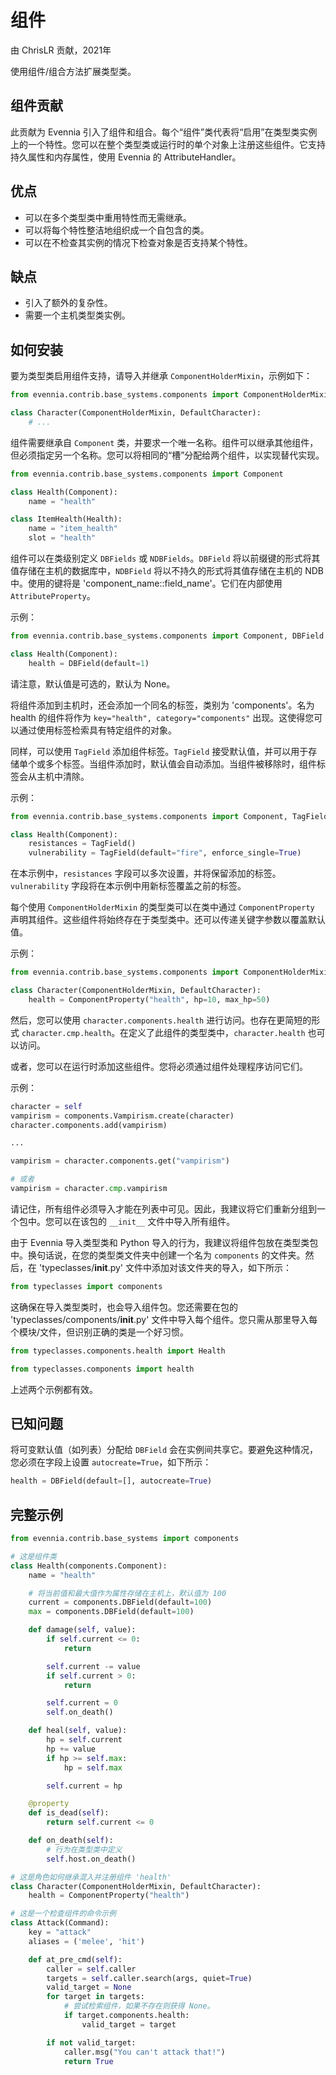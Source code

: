 # 组件

由 ChrisLR 贡献，2021年

使用组件/组合方法扩展类型类。

## 组件贡献

此贡献为 Evennia 引入了组件和组合。每个“组件”类代表将“启用”在类型类实例上的一个特性。您可以在整个类型类或运行时的单个对象上注册这些组件。它支持持久属性和内存属性，使用 Evennia 的 AttributeHandler。

## 优点
- 可以在多个类型类中重用特性而无需继承。
- 可以将每个特性整洁地组织成一个自包含的类。
- 可以在不检查其实例的情况下检查对象是否支持某个特性。

## 缺点
- 引入了额外的复杂性。
- 需要一个主机类型类实例。

## 如何安装

要为类型类启用组件支持，请导入并继承 `ComponentHolderMixin`，示例如下：

```python
from evennia.contrib.base_systems.components import ComponentHolderMixin

class Character(ComponentHolderMixin, DefaultCharacter):
    # ...
```

组件需要继承自 `Component` 类，并要求一个唯一名称。组件可以继承其他组件，但必须指定另一个名称。您可以将相同的“槽”分配给两个组件，以实现替代实现。

```python
from evennia.contrib.base_systems.components import Component

class Health(Component):
    name = "health"

class ItemHealth(Health):
    name = "item_health"
    slot = "health"
```

组件可以在类级别定义 `DBFields` 或 `NDBFields`。`DBField` 将以前缀键的形式将其值存储在主机的数据库中，`NDBField` 将以不持久的形式将其值存储在主机的 NDB 中。使用的键将是 'component_name::field_name'。它们在内部使用 `AttributeProperty`。

示例：
```python
from evennia.contrib.base_systems.components import Component, DBField

class Health(Component):
    health = DBField(default=1)
```

请注意，默认值是可选的，默认为 None。

将组件添加到主机时，还会添加一个同名的标签，类别为 'components'。名为 health 的组件将作为 `key="health", category="components"` 出现。这使得您可以通过使用标签检索具有特定组件的对象。

同样，可以使用 `TagField` 添加组件标签。`TagField` 接受默认值，并可以用于存储单个或多个标签。当组件添加时，默认值会自动添加。当组件被移除时，组件标签会从主机中清除。

示例：
```python
from evennia.contrib.base_systems.components import Component, TagField

class Health(Component):
    resistances = TagField()
    vulnerability = TagField(default="fire", enforce_single=True)
```

在本示例中，`resistances` 字段可以多次设置，并将保留添加的标签。`vulnerability` 字段将在本示例中用新标签覆盖之前的标签。

每个使用 `ComponentHolderMixin` 的类型类可以在类中通过 `ComponentProperty` 声明其组件。这些组件将始终存在于类型类中。还可以传递关键字参数以覆盖默认值。

示例：
```python
from evennia.contrib.base_systems.components import ComponentHolderMixin

class Character(ComponentHolderMixin, DefaultCharacter):
    health = ComponentProperty("health", hp=10, max_hp=50)
```

然后，您可以使用 `character.components.health` 进行访问。也存在更简短的形式 `character.cmp.health`。在定义了此组件的类型类中，`character.health` 也可以访问。

或者，您可以在运行时添加这些组件。您将必须通过组件处理程序访问它们。

示例：
```python
character = self
vampirism = components.Vampirism.create(character)
character.components.add(vampirism)

...

vampirism = character.components.get("vampirism")

# 或者
vampirism = character.cmp.vampirism
```

请记住，所有组件必须导入才能在列表中可见。因此，我建议将它们重新分组到一个包中。您可以在该包的 `__init__` 文件中导入所有组件。

由于 Evennia 导入类型类和 Python 导入的行为，我建议将组件包放在类型类包中。换句话说，在您的类型类文件夹中创建一个名为 `components` 的文件夹。然后，在 'typeclasses/__init__.py' 文件中添加对该文件夹的导入，如下所示：

```python
from typeclasses import components
```

这确保在导入类型类时，也会导入组件包。您还需要在包的 'typeclasses/components/__init__.py' 文件中导入每个组件。您只需从那里导入每个模块/文件，但识别正确的类是一个好习惯。

```python
from typeclasses.components.health import Health
```
```python
from typeclasses.components import health
```
上述两个示例都有效。

## 已知问题

将可变默认值（如列表）分配给 `DBField` 会在实例间共享它。要避免这种情况，您必须在字段上设置 `autocreate=True`，如下所示：

```python
health = DBField(default=[], autocreate=True)
```

## 完整示例
```python
from evennia.contrib.base_systems import components

# 这是组件类
class Health(components.Component):
    name = "health"

    # 将当前值和最大值作为属性存储在主机上，默认值为 100
    current = components.DBField(default=100)
    max = components.DBField(default=100)

    def damage(self, value):
        if self.current <= 0:
            return

        self.current -= value
        if self.current > 0:
            return

        self.current = 0
        self.on_death()

    def heal(self, value):
        hp = self.current
        hp += value
        if hp >= self.max:
            hp = self.max

        self.current = hp

    @property
    def is_dead(self):
        return self.current <= 0

    def on_death(self):
        # 行为在类型类中定义
        self.host.on_death()

# 这是角色如何继承混入并注册组件 'health'
class Character(ComponentHolderMixin, DefaultCharacter):
    health = ComponentProperty("health")

# 这是一个检查组件的命令示例
class Attack(Command):
    key = "attack"
    aliases = ('melee', 'hit')

    def at_pre_cmd(self):
        caller = self.caller
        targets = self.caller.search(args, quiet=True)
        valid_target = None
        for target in targets:
            # 尝试检索组件，如果不存在则获得 None。
            if target.components.health:
                valid_target = target

        if not valid_target:
            caller.msg("You can't attack that!")
            return True
```
